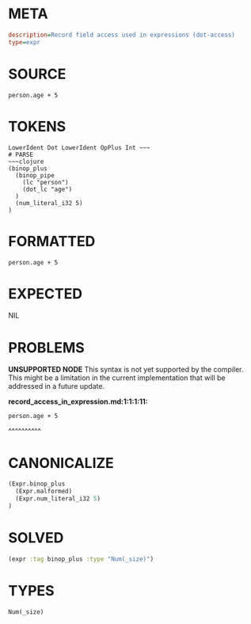 # META
~~~ini
description=Record field access used in expressions (dot-access)
type=expr
~~~
# SOURCE
~~~roc
person.age + 5
~~~
# TOKENS
~~~text
LowerIdent Dot LowerIdent OpPlus Int ~~~
# PARSE
~~~clojure
(binop_plus
  (binop_pipe
    (lc "person")
    (dot_lc "age")
  )
  (num_literal_i32 5)
)
~~~
# FORMATTED
~~~roc
person.age + 5
~~~
# EXPECTED
NIL
# PROBLEMS
**UNSUPPORTED NODE**
This syntax is not yet supported by the compiler.
This might be a limitation in the current implementation that will be addressed in a future update.

**record_access_in_expression.md:1:1:1:11:**
```roc
person.age + 5
```
^^^^^^^^^^


# CANONICALIZE
~~~clojure
(Expr.binop_plus
  (Expr.malformed)
  (Expr.num_literal_i32 5)
)
~~~
# SOLVED
~~~clojure
(expr :tag binop_plus :type "Num(_size)")
~~~
# TYPES
~~~roc
Num(_size)
~~~
